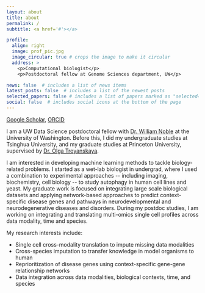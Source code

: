 ```yaml
---
layout: about
title: about
permalink: /
subtitle: <a href='#'></a>

profile:
  align: right
  image: prof_pic.jpg
  image_circular: true # crops the image to make it circular
  address: >
    <p>Computational biologist</p>
    <p>Postdoctoral fellow at Genome Sciences department, UW</p>

news: false  # includes a list of news items
latest_posts: false  # includes a list of the newest posts
selected_papers: false # includes a list of papers marked as "selected={true}"
social: false  # includes social icons at the bottom of the page
---
```


[Google Scholar](https://scholar.google.com/citations?user=mnTncLgAAAAJ&hl=en/), 
[ORCID](https://orcid.org/0000-0002-7630-1251)

I am a UW Data Science postdoctoral fellow with [Dr. William Noble](https://noble.gs.washington.edu/~wnoble/) at the University of Washington. 
Before this, I did my undergraduate studies at Tsinghua University, and my graduate studies at Princeton University, supervised by [Dr. Olga Troyanskaya](https://function.princeton.edu/).

I am interested in developing machine learning methods to tackle biology-related problems. 
I started as a wet-lab biologist in undergrad, where I used a combination to experimental approaches -- including imaging, biochemistry, cell biology -- to study autophagy in human cell lines and yeast.
My graduate work is focused on integrating large scale biological datasets and applying network-based approaches to predict context-specific disease genes and pathways in neurodevelopmental and neurodegenerative diseases and disorders.
During my postdoc studies, I am working on integrating and translating multi-omics single cell profiles across data modality, time and species.

My research interests include:
* Single cell cross-modality translation to impute missing data modalities
* Cross-species imputation to transfer knowledge in model organisms to human
* Reprioritization of disease genes using context-specific gene-gene relationship networks
* Data integration across data modalities, biological contexts, time, and species
